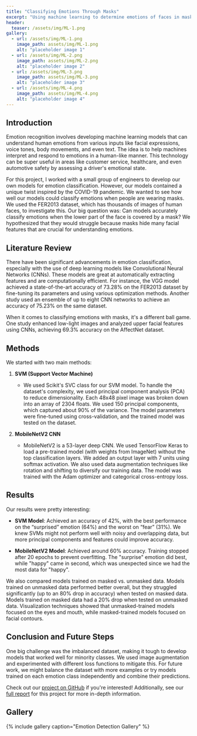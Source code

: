 ```yaml
---
title: "Classifying Emotions Through Masks"
excerpt: "Using machine learning to determine emotions of faces in masks."
header:
  teaser: /assets/img/ML-1.png
gallery:
  - url: /assets/img/ML-1.png
    image_path: assets/img/ML-1.png
    alt: "placeholder image 1"
  - url: /assets/img/ML-2.png
    image_path: assets/img/ML-2.png
    alt: "placeholder image 2"
  - url: /assets/img/ML-3.png
    image_path: assets/img/ML-3.png
    alt: "placeholder image 3"
  - url: /assets/img/ML-4.png
    image_path: assets/img/ML-4.png
    alt: "placeholder image 4"
---
```


## Introduction

Emotion recognition involves developing machine learning models that can understand human emotions from various inputs like facial expressions, voice tones, body movements, and even text. The idea is to help machines interpret and respond to emotions in a human-like manner. This technology can be super useful in areas like customer service, healthcare, and even automotive safety by assessing a driver's emotional state.

For this project, I worked with a small group of engineers to develop our own models for emotion classification. However, our models contained a unique twist inspired by the COVID-19 pandemic. We wanted to see how well our models could classify emotions when people are wearing masks. We used the FER2013 dataset, which has thousands of images of human faces, to investigate this. Our big question was: Can models accurately classify emotions when the lower part of the face is covered by a mask? We hypothesized that they would struggle because masks hide many facial features that are crucial for understanding emotions.

## Literature Review

There have been significant advancements in emotion classification, especially with the use of deep learning models like Convolutional Neural Networks (CNNs). These models are great at automatically extracting features and are computationally efficient. For instance, the VGG model achieved a state-of-the-art accuracy of 73.28% on the FER2013 dataset by fine-tuning its parameters and using various optimization methods. Another study used an ensemble of up to eight CNN networks to achieve an accuracy of 75.23% on the same dataset.

When it comes to classifying emotions with masks, it's a different ball game. One study enhanced low-light images and analyzed upper facial features using CNNs, achieving 69.3% accuracy on the AffectNet dataset.

## Methods

We started with two main methods:

1. **SVM (Support Vector Machine)**
   - We used Scikit's SVC class for our SVM model. To handle the dataset's complexity, we used principal component analysis (PCA) to reduce dimensionality. Each 48x48 pixel image was broken down into an array of 2304 floats. We used 150 principal components, which captured about 90% of the variance. The model parameters were fine-tuned using cross-validation, and the trained model was tested on the dataset.

2. **MobileNetV2 CNN**
   - MobileNetV2 is a 53-layer deep CNN. We used TensorFlow Keras to load a pre-trained model (with weights from ImageNet) without the top classification layers. We added an output layer with 7 units using softmax activation. We also used data augmentation techniques like rotation and shifting to diversify our training data. The model was trained with the Adam optimizer and categorical cross-entropy loss.

## Results

Our results were pretty interesting:

- **SVM Model**: Achieved an accuracy of 42%, with the best performance on the “surprised” emotion (64%) and the worst on “fear” (31%). We knew SVMs might not perform well with noisy and overlapping data, but more principal components and features could improve accuracy.

- **MobileNetV2 Model**: Achieved around 60% accuracy. Training stopped after 20 epochs to prevent overfitting. The "surprise" emotion did best, while "happy" came in second, which was unexpected since we had the most data for "happy".

We also compared models trained on masked vs. unmasked data. Models trained on unmasked data performed better overall, but they struggled significantly (up to an 80% drop in accuracy) when tested on masked data. Models trained on masked data had a 20% drop when tested on unmasked data. Visualization techniques showed that unmasked-trained models focused on the eyes and mouth, while masked-trained models focused on facial contours.

## Conclusion and Future Steps

One big challenge was the imbalanced dataset, making it tough to develop models that worked well for minority classes. We used image augmentation and experimented with different loss functions to mitigate this. For future work, we might balance the dataset with more examples or try models trained on each emotion class independently and combine their predictions.

Check out our [project on GitHub](https://github.com/wal627/EmotionDetection) if you're interested!
Additionally, see our [full report](FinalReport.pdf) for this project for more in-depth information.

## Gallery
{% include gallery caption="Emotion Detection Gallery" %}
